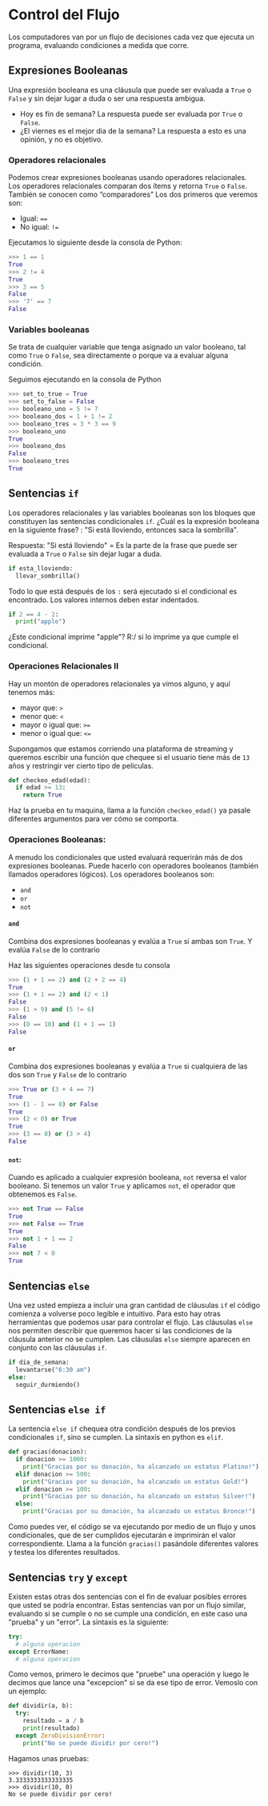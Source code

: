 # Control del Flujo

Los computadores van por un flujo de decisiones cada vez que ejecuta un programa, evaluando condiciones a medida que corre.

## Expresiones Booleanas
Una expresión booleana es una cláusula que puede ser evaluada a `True` o `False` y sin dejar lugar a duda o ser una respuesta ambigua.
* Hoy es fin de semana? La respuesta puede ser evaluada por `True` o `False`.
* ¿El viernes es el mejor dia de la semana? La respuesta a esto es una opinión, y no es objetivo.


### Operadores relacionales
Podemos crear expresiones booleanas usando operadores relacionales.  Los operadores relacionales comparan dos ítems y retorna `True` o `False`. También se conocen como “comparadores” Los dos primeros que veremos son:
* Igual: `==`
* No igual: `!=`

Ejecutamos lo siguiente desde la consola de Python:

```python
>>> 1 == 1
True
>>> 2 != 4
True
>>> 3 == 5
False
>>> '7' == 7
False
```

### Variables booleanas
Se trata de cualquier variable que tenga asignado un valor booleano, tal como `True` o `False`, sea directamente o porque va a evaluar alguna condición.


Seguimos ejecutando en la consola de Python
```python
>>> set_to_true = True
>>> set_to_false = False
>>> booleano_uno = 5 != 7
>>> booleano_dos = 1 + 1 != 2
>>> booleano_tres = 3 * 3 == 9
>>> booleano_uno
True
>>> booleano_dos
False
>>> booleano_tres
True
```

## Sentencias `if`
Los operadores relacionales y las variables booleanas son los bloques que constituyen las sentencias condicionales `if`. ¿Cuál es la expresión booleana en la siguiente frase? :
"Si está lloviendo, entonces saca la sombrilla".

Respuesta: "Si está lloviendo" = Es la parte de la frase que puede ser evaluada a `True` o `False` sin dejar lugar a duda.

```python
if esta_lloviendo:
  llevar_sombrilla()
```

Todo lo que está después de los `:` será ejecutado si el condicional es encontrado. Los valores internos deben estar indentados.

```python
if 2 == 4 - 2:
  print("apple")
```

¿Este condicional imprime "apple"? R:/ si lo imprime ya que cumple el condicional.

### Operaciones Relacionales II
Hay un montón de operadores relacionales ya vimos alguno, y aquí tenemos más:
* mayor que: `>`
* menor que:  `<`
* mayor o igual que: `>=`
* menor o igual que: `<=`

Supongamos que estamos corriendo una plataforma de streaming y queremos escribir una función que chequee si el usuario tiene más de `13` años y restringir ver cierto tipo de películas.

```python
def checkeo_edad(edad):
  if edad >= 13:
    return True
```

Haz la prueba en tu maquina, llama a la función `checkeo_edad()` ya pasale diferentes argumentos para ver cómo se comporta.

### Operaciones Booleanas:
A menudo los condicionales que usted evaluará requerirán más de dos expresiones booleanas. Puede hacerlo con operadores booleanos (también llamados operadores lógicos). Los operadores booleanos son:

* `and`
* `or`
* `not`

#### `and`
Combina dos expresiones booleanas y evalúa a `True` si ambas son `True`. Y evalúa `False` de lo contrario

Haz las siguientes operaciones desde tu consola

```python
>>> (1 + 1 == 2) and (2 + 2 == 4)
True
>>> (1 + 1 == 2) and (2 < 1)
False
>>> (1 > 9) and (5 != 6)
False
>>> (0 == 10) and (1 + 1 == 1)
False
```

#### `or`
Combina dos expresiones booleanas y evalúa a `True` si cualquiera de las dos son `True` y `False` de lo contrario

```python
>>> True or (3 + 4 == 7)
True
>>> (1 - 1 == 0) or False
True
>>> (2 < 0) or True
True
>>> (3 == 8) or (3 > 4)
False
```

#### `not`:
Cuando es aplicado a cualquier expresión booleana, `not` reversa el valor booleano. Si tenemos un valor `True` y aplicamos `not`, el operador que obtenemos es `False`.

```python
>>> not True == False
True
>>> not False == True
True
>>> not 1 + 1 == 2
False
>>> not 7 < 0
True
```

## Sentencias `else`
Una vez usted empieza a incluir una gran cantidad de cláusulas `if` el código comienza a volverse poco legible e intuitivo. Para esto hay otras herramientas que podemos usar para controlar el flujo. Las cláusulas `else` nos permiten describir que queremos hacer si las condiciones de la cláusula anterior no se cumplen. Las cláusulas `else` siempre aparecen en conjunto con las cláusulas `if`.

```python
if dia_de_semana:
  levantarse("6:30 am")
else:
  seguir_durmiendo()
```

## Sentencias `else if`
La sentencia `else if` chequea otra condición después de los previos condicionales `if`, sino se cumplen. La sintaxis en python es `elif`.

```python
def gracias(donacion):
  if donacion >= 1000:
    print("Gracias por su donación, ha alcanzado un estatus Platino!")
  elif donacion >= 500:
    print("Gracias por su donación, ha alcanzado un estatus Gold!")
  elif donacion >= 100:
    print("Gracias por su donación, ha alcanzado un estatus Silver!")
  else:
    print("Gracias por su donación, ha alcanzado un estatus Bronce!")
```

Como puedes ver, el código se va ejecutando por medio de un flujo y unos condicionales, que de ser cumplidos ejecutarán e imprimirán el valor correspondiente. Llama a la función `gracias()` pasándole diferentes valores y testea los diferentes resultados.

## Sentencias `try` y `except`
Existen estas otras dos sentencias con el fin de evaluar posibles errores que usted se podría encontrar. Estas sentencias van por un flujo similar, evaluando si se cumple o no se cumple una condición, en este caso una "prueba" y un "error". La sintaxis es la siguiente:

```python
try:
  # alguna operacion
except ErrorName:
  # alguna operacion
```

Como vemos, primero le decimos que "pruebe" una operación y luego le decimos que lance una "excepcion" si se da ese tipo de error. Vemoslo con un ejemplo:

```python
def dividir(a, b):
  try:
    resultado = a / b
    print(resultado)
  except ZeroDivisionError:
    print("No se puede dividir por cero!")
```

Hagamos unas pruebas:

```
>>> dividir(10, 3)
3.3333333333333335
>>> dividir(10, 0)
No se puede dividir por cero!
```
